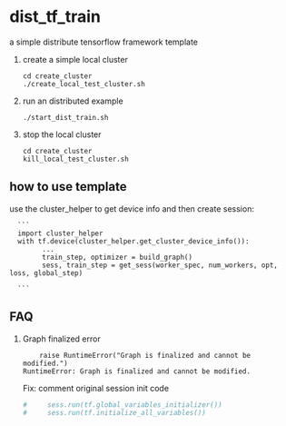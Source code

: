 # dist_tf_train
a simple distribute tensorflow framework template

1. create a simple local cluster

    ```
    cd create_cluster
    ./create_local_test_cluster.sh
    ```

2. run an distributed example
 
     ```
     ./start_dist_train.sh
     ```
 
 3. stop the local cluster 
  
      ```
      cd create_cluster
      kill_local_test_cluster.sh
      ```
      
## how to use template

  use the cluster_helper to get device info and then create session: 
   
      ```
      import cluster_helper
      with tf.device(cluster_helper.get_cluster_device_info()):
            ...
            train_step, optimizer = build_graph()
            sess, train_step = get_sess(worker_spec, num_workers, opt, loss, global_step)
            
      ```
      
## FAQ

1. Graph finalized error

    ```
        raise RuntimeError("Graph is finalized and cannot be modified.")
    RuntimeError: Graph is finalized and cannot be modified.
    ```
   Fix:
   comment original session init code
   ```python
   #     sess.run(tf.global_variables_initializer())
   #     sess.run(tf.initialize_all_variables())
   ```
 



